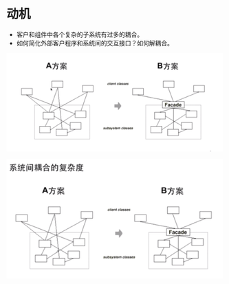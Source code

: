 # 动机

* 客户和组件中各个复杂的子系统有过多的耦合。
* 如何简化外部客户程序和系统间的交互接口？如何解耦合。

![image](https://github.com/wangdongyu1989/Design-pattern/blob/master/image/Facade1.png)

![image](https://github.com/wangdongyu1989/Design-pattern/blob/master/image/Facade2.png)
